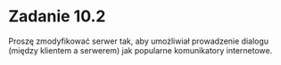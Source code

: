 # Zadanie 10.2
Proszę zmodyfikować serwer tak, aby umożliwiał prowadzenie dialogu (między klientem a serwerem) jak popularne komunikatory internetowe.